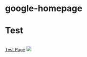 # google-homepage

<html>

<head>
<center><Title>Google Homepage Test</Title></center>
</head>

<body>
	<h1>Test</h1><br>
	<a href=“http://www.theodinproject.com”>Test Page</a>

<img src=“googlelogo.png”>

	

</body>

</html>

